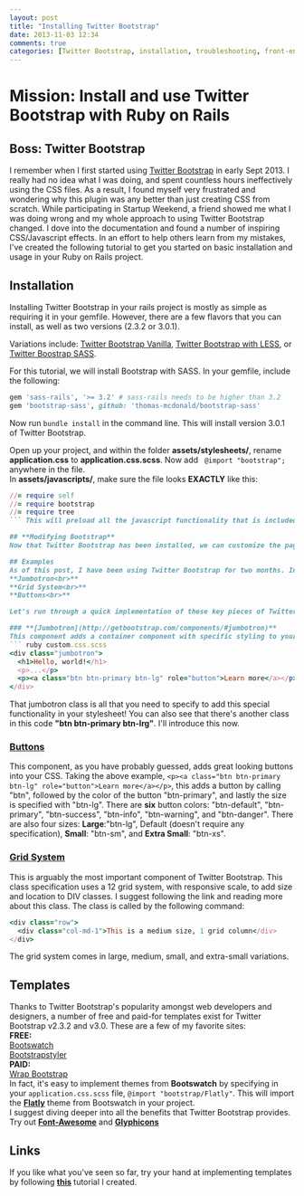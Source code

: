```yaml
---
layout: post
title: "Installing Twitter Bootstrap"
date: 2013-11-03 12:34
comments: true
categories: [Twitter Bootstrap, installation, troubleshooting, front-end]
---
```

# Mission: Install and use Twitter Bootstrap with Ruby on Rails
## **Boss**: Twitter Bootstrap


I remember when I first started using [Twitter Bootstrap](http://getbootstrap.com/) in early Sept 2013. I really had no idea what I was doing, and spent countless hours ineffectively using the CSS files. As a result, I found myself very frustrated and wondering why this plugin was any better than just creating CSS from scratch. While participating in Startup Weekend, a friend showed me what I was doing wrong and my whole approach to using Twitter Bootstrap changed. I dove into the documentation and found a number of inspiring CSS/Javascript effects. In an effort to help others learn from my mistakes, I've created the following tutorial to get you started on basic installation and usage in your Ruby on Rails project.

## **Installation**

Installing Twitter Bootstrap in your rails project is mostly as simple as requiring it in your gemfile. However, there are a few flavors that you can install, as well as two versions (2.3.2 or 3.0.1).

Variations include: [Twitter Bootstrap Vanilla](https://github.com/anjlab/bootstrap-rails),
[Twitter Bootstrap with LESS](https://github.com/seyhunak/twitter-bootstrap-rails), or
[Twitter Boostrap SASS](https://github.com/thomas-mcdonald/bootstrap-sass).

For this tutorial, we will install Bootstrap with SASS. In your gemfile, include the following:

``` ruby Gemfile https://github.com/thomas-mcdonald/bootstrap-sass Link
gem 'sass-rails', '>= 3.2' # sass-rails needs to be higher than 3.2
gem 'bootstrap-sass', github: 'thomas-mcdonald/bootstrap-sass'
```
Now run ``` bundle install ``` in the command line. This will install version 3.0.1 of Twitter Bootstrap.

Open up your project, and within the folder **assets/stylesheets/**, rename **application.css** to **application.css.scss**. Now add ``` @import "bootstrap";``` anywhere in the file.<br>
In **assets/javascripts/**, make sure the file looks **EXACTLY** like this:
``` ruby application.js
//= require self
//= require bootstrap
//= require tree
``` This will preload all the javascript functionality that is included with Twitter Bootstrap.

## **Modifying Bootstrap**
Now that Twitter Bootstrap has been installed, we can customize the pages by calling in special classes provided by Bootstrap. What do I mean by *special classes*? This is where the **[documentation](http://getbootstrap.com/css/)** becomes important. Here is where I must stress the importance of following the documentation examples, so that you can easily learn and manifest the Twitter Bootstrap functionality.

## Examples
As of this post, I have been using Twitter Bootstrap for two months. In this short time, I have used the following functionality the most:<br>
**Jumbotron<br>**
**Grid System<br>**
**Buttons<br>**

Let's run through a quick implementation of these key pieces of Twitter Bootstrap.

### **[Jumbotron](http://getbootstrap.com/components/#jumbotron)**
This component adds a container component with specific styling to your page, which calls attention to anything written in it. It can be implemented easily by calling a "jumbotron" on a div. It looks like this:
``` ruby custom.css.scss
<div class="jumbotron">
  <h1>Hello, world!</h1>
  <p>...</p>
  <p><a class="btn btn-primary btn-lg" role="button">Learn more</a></p>
</div>
```
That jumbotron class is all that you need to specify to add this special functionality in your stylesheet! You can also see that there's another class in this code **"btn btn-primary btn-lrg"**. I'll introduce this now.

### **[Buttons](http://getbootstrap.com/css/#buttons)**
This component, as you have probably guessed, adds great looking buttons into your CSS. Taking the above example, ```<p><a class="btn btn-primary btn-lg" role="button">Learn more</a></p>```, this adds a button by calling "btn", followed by the color of the button "btn-primary", and lastly the size is specified with "btn-lg". There are **six** button colors: "btn-default", "btn-primary", "btn-success", "btn-info", "btn-warning", and "btn-danger". There are also four sizes: **Large**:"btn-lg", Default (doesn't require any specification), **Small**: "btn-sm", and **Extra Small**: "btn-xs".

### **[Grid System](http://getbootstrap.com/css/#grid)**
This is arguably the most important component of Twitter Bootstrap. This class specification uses a 12 grid system, with responsive scale, to add size and location to DIV classes. I suggest following the link and reading more about this class. The class is called by the following command:
``` ruby custom.css.scss
<div class="row">
  <div class="col-md-1">This is a medium size, 1 grid column</div>
</div>
```
The grid system comes in large, medium, small, and extra-small variations.

## Templates
Thanks to Twitter Bootstrap's popularity amongst web developers and designers, a number of free and paid-for templates exist for Twitter Bootstrap v2.3.2 and v3.0. These are a few of my favorite sites: <br>
**FREE:**<br>
[Bootswatch](http://bootswatch.com/)<br>
[Bootstrapstyler](http://bootstrapstyler.com/)<br>
**PAID:** <br>
[Wrap Bootstrap](ttps://wrapbootstrap.com/)<br>
In fact, it's easy to implement themes from **Bootswatch** by specifying in your ```application.css.scss``` file, ```@import "bootstrap/Flatly"```. This will import the **[Flatly](http://bootswatch.com/flatly/)** theme from Bootswatch in your project.<br>
I suggest diving deeper into all the benefits that Twitter Bootstrap provides. Try out **[Font-Awesome](http://fontawesome.io/)** and **[Glyphicons](http://getbootstrap.com/components/#glyphicons)**

## Links
If you like what you've seen so far, try your hand at implementing templates by following **[this](https://speakerdeck.com/derikulous/picasso-pirate)** tutorial I created.
